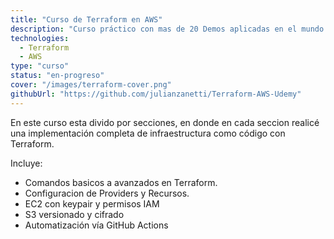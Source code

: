 ```yaml
---
title: "Curso de Terraform en AWS"
description: "Curso práctico con mas de 20 Demos aplicadas en el mundo real."
technologies:
  - Terraform
  - AWS
type: "curso"
status: "en-progreso"
cover: "/images/terraform-cover.png"
githubUrl: "https://github.com/julianzanetti/Terraform-AWS-Udemy"
---
```


En este curso esta divido por secciones, en donde en cada seccion realicé una implementación completa de infraestructura como código con Terraform.

Incluye:

- Comandos basicos a avanzados en Terraform.
- Configuracion de Providers y Recursos.
- EC2 con keypair y permisos IAM
- S3 versionado y cifrado
- Automatización vía GitHub Actions
